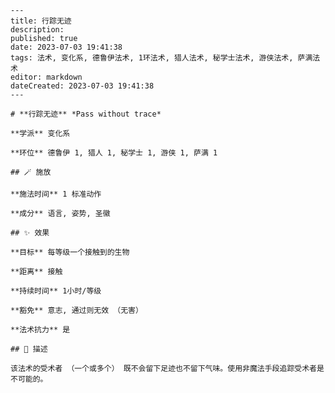 
    ---
    title: 行踪无迹
    description: 
    published: true
    date: 2023-07-03 19:41:38
    tags: 法术, 变化系, 德鲁伊法术, 1环法术, 猎人法术, 秘学士法术, 游侠法术, 萨满法术
    editor: markdown
    dateCreated: 2023-07-03 19:41:38
    ---

    # **行踪无迹** *Pass without trace*

    **学派** 变化系 

    **环位** 德鲁伊 1, 猎人 1, 秘学士 1, 游侠 1, 萨满 1

    ## 🪄 施放

    **施法时间** 1 标准动作

    **成分** 语言, 姿势, 圣徽

    ## ✨ 效果 

    **目标** 每等级一个接触到的生物 

    **距离** 接触  

    **持续时间** 1小时/等级 

    **豁免** 意志, 通过则无效 （无害）

    **法术抗力** 是

    ## 📖 描述

    该法术的受术者 （一个或多个） 既不会留下足迹也不留下气味。使用非魔法手段追踪受术者是不可能的。
    